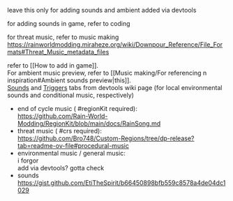 leave this only for adding sounds and ambient added via devtools

for adding sounds in game, refer to coding

for threat music, refer to music making
https://rainworldmodding.miraheze.org/wiki/Downpour_Reference/File_Formats#Threat_Music_metadata_files

refer to [[How to add in game]].  
For ambient music preview, refer to [[Music making/For referencing n inspiration#Ambient sounds preview|this]].   
[Sounds](https://rainworldmodding.miraheze.org/wiki/Dev_Tools#tabber-tabpanel-Sounds-0) and [Triggers](https://rainworldmodding.miraheze.org/wiki/Dev_Tools#tabber-tabpanel-Triggers-0) tabs from devtools wiki page (for local environmental sounds and conditional music, respectively)

- end of cycle music ( #regionKit required):  
https://github.com/Rain-World-Modding/RegionKit/blob/main/docs/RainSong.md  
- threat music ( #crs required):  
https://github.com/Bro748/Custom-Regions/tree/dp-release?tab=readme-ov-file#procedural-music  
- environmental music / general music:  
i forgor  
add via devtools? gotta check  
- sounds  
https://gist.github.com/EtiTheSpirit/b66450898bfb559c8578a4de04dc1029